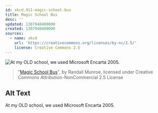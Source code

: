 ```yaml
---
id: xkcd.911-magic-school-bus
title: Magic School Bus
desc: ''
updated: 1307948400000
created: 1307948400000
sources:
  - name: xkcd
    url: 'https://creativecommons.org/licenses/by-nc/2.5/'
    license: Creative Commons 2.5
---
```

![At my OLD school, we used Microsoft Encarta 2005.](https://imgs.xkcd.com/comics/magic_school_bus.png)
> "[Magic School Bus](https://xkcd.com/911/)", by Randall Munroe, licensed under Creative Commons Attribution-NonCommercial 2.5 License

## Alt Text
At my OLD school, we used Microsoft Encarta 2005.
